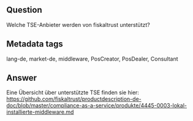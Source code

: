 ## Question

Welche TSE-Anbieter werden von fiskaltrust unterstützt?

## Metadata tags

lang-de, market-de, middleware, PosCreator, PosDealer, Consultant

## Answer

Eine Übersicht über unterstützte TSE finden sie hier: https://github.com/fiskaltrust/productdescription-de-doc/blob/master/compliance-as-a-service/produkte/4445-0003-lokal-installierte-middleware.md